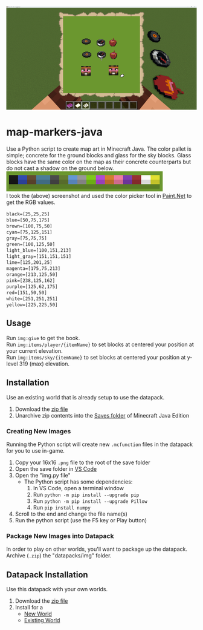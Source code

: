 ![map-markers](/map-markers.png)

# map-markers-java
Use a Python script to create map art in Minecraft Java. The color pallet is simple; concrete for the ground blocks and glass for the sky blocks. Glass blocks have the same color on the map as their concrete counterparts but do not cast a shadow on the ground below.
</br>![colors](/colors.png)</br>
I took the (above) screenshot and used the color picker tool in [Paint.Net](https://www.getpaint.net/index.html) to get the RGB values.
```
black=[25,25,25]
blue=[50,75,175]
brown=[100,75,50]
cyan=[75,125,151]
gray=[75,75,75]
green=[100,125,50]
light_blue=[100,151,213]
light_gray=[151,151,151]
lime=[125,201,25]
magenta=[175,75,213]
orange=[213,125,50]
pink=[238,125,162]
purple=[125,62,175]
red=[151,50,50]
white=[251,251,251]
yellow=[225,225,50]
```
## Usage
Run `img:give` to get the book.
</br>Run `img:items/player/{itemName}` to set blocks at centered your position at your current elevation.
</br>Run `img:items/sky/{itemName}` to set blocks at centered your position at y-level 319 (max) elevation.

## Installation
Use an existing world that is already setup to use the datapack.
1. Download the [zip file](https://github.com/kirbycope/map-markers-java/archive/refs/heads/main.zip)
1. Unarchive zip contents into the [Saves folder](https://help.minecraft.net/hc/en-us/articles/4409159214605-Managing-Data-and-Game-Storage-in-Minecraft-Java-Edition) of Minecraft Java Edition

### Creating New Images
Running the Python script will create new `.mcfunction` files in the datapack for you to use in-game.
1. Copy your 16x16 `.png` file to the root of the save folder
1. Open the save folder in [VS Code](https://code.visualstudio.com/)
1. Open the "img.py file"
   - The Python script has some dependencies:
      1. In VS Code, open a terminal window
      1. Run `python -m pip install --upgrade pip`
      1. Run `python -m pip install --upgrade Pillow`
      1. Run `pip install numpy`
1. Scroll to the end and change the file name(s)
1. Run the python script (use the F5 key or Play button)

### Package New Images into Datapack
In order to play on other worlds, you'll want to package up the datapack. Archive (`.zip`) the "datapacks/img" folder.

## Datapack Installation
Use this datapack with your own worlds.
1. Download the [zip file](https://github.com/kirbycope/map-markers-java/raw/main/map-markers.zip)
1. Install for a
   * [New World](https://minecraft.fandom.com/wiki/Tutorials/Installing_a_data_pack#At_the_creation_of_a_world)
   * [Existing World](https://minecraft.fandom.com/wiki/Tutorials/Installing_a_data_pack#In_an_existing_world)
